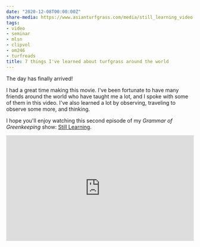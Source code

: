 ```yaml
---
date: "2020-12-08T00:00:00Z"
share-media: https://www.asianturfgrass.com/media/still_learning_video.jpg
tags:
- video
- seminar
- mlsn
- clipvol
- om246
- turfreads
title: 7 things I've learned about turfgrass around the world
---
```


The day has finally arrived! 

I had a great time making this movie. I've been fortunate to have many friends around the world who have taught me a lot, and I spoke with some of them in this video. I've also learned a lot by observing, traveling to observe some more, and thinking. 

I hope you'll enjoy watching this second episode of my *Grammar of Greenkeeping* show: [Still Learning](https://vimeo.com/micahwoods/learning).

<div style="padding:56.25% 0 0 0;position:relative;"><iframe src="https://player.vimeo.com/video/473878981" style="position:absolute;top:0;left:0;width:100%;height:100%;" frameborder="0" allow="autoplay; fullscreen" allowfullscreen></iframe></div><script src="https://player.vimeo.com/api/player.js"></script>


